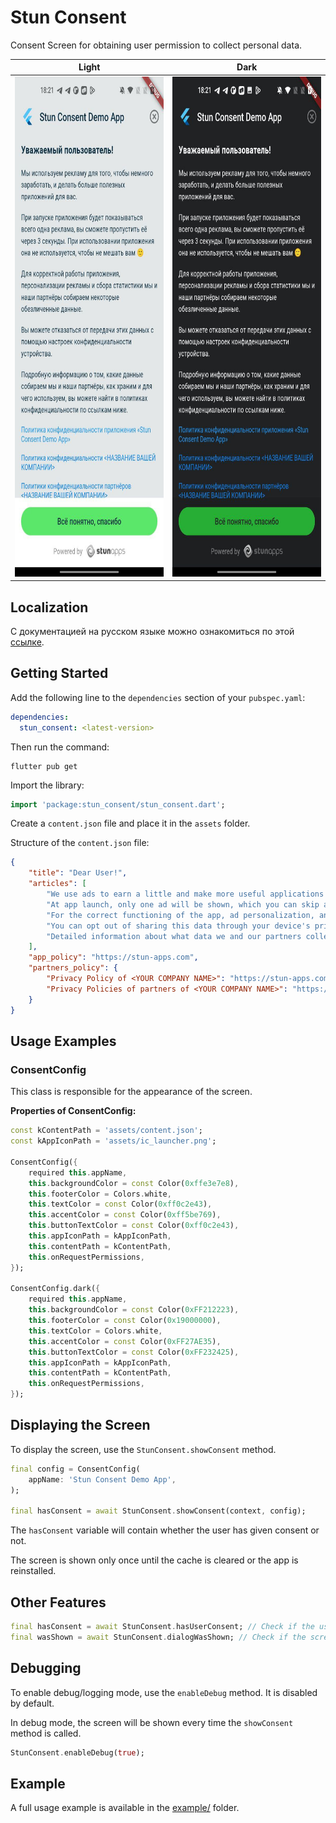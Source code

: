 # Stun Consent

Consent Screen for obtaining user permission to collect personal data.

| Light                                                                                                         | Dark                                                                                                          |
|---------------------------------------------------------------------------------------------------------------|---------------------------------------------------------------------------------------------------------------|
| <img height="800" src="https://github.com/STUN-Apps-Dev/stun_consent/blob/master/assets/light.jpeg?raw=true"> | <img  height="800" src="https://github.com/STUN-Apps-Dev/stun_consent/blob/master/assets/dark.jpeg?raw=true"> |

## Localization

С документацией на русском языке можно ознакомиться по
этой [ссылке](https://github.com/STUN-Apps-Dev/stun_consent/blob/master/README_RU.md).

## Getting Started

Add the following line to the `dependencies` section of your `pubspec.yaml`:

```yaml
dependencies:
  stun_consent: <latest-version>
```

Then run the command:

```shell
flutter pub get
```

Import the library:

```dart
import 'package:stun_consent/stun_consent.dart';
```

Create a `content.json` file and place it in the `assets` folder.

Structure of the `content.json` file:

```json
{
    "title": "Dear User!", 
    "articles": [
        "We use ads to earn a little and make more useful applications for you.",
        "At app launch, only one ad will be shown, which you can skip after 3 seconds. It won't be used during app usage so as not to bother you 🙂",
        "For the correct functioning of the app, ad personalization, and statistics collection, we and our partners collect some anonymized data.",
        "You can opt out of sharing this data through your device's privacy settings.",
        "Detailed information about what data we and our partners collect, how we store and use it, can be found in the privacy policies via the links below."
    ],
    "app_policy": "https://stun-apps.com",
    "partners_policy": {
        "Privacy Policy of <YOUR COMPANY NAME>": "https://stun-apps.com",
        "Privacy Policies of partners of <YOUR COMPANY NAME>": "https://stun-apps.com"
    }
}
```

## Usage Examples

### ConsentConfig

This class is responsible for the appearance of the screen.

**Properties of ConsentConfig:**

```dart
const kContentPath = 'assets/content.json';
const kAppIconPath = 'assets/ic_launcher.png';

ConsentConfig({
    required this.appName,
    this.backgroundColor = const Color(0xffe3e7e8),
    this.footerColor = Colors.white,
    this.textColor = const Color(0xff0c2e43),
    this.accentColor = const Color(0xff5be769),
    this.buttonTextColor = const Color(0xff0c2e43),
    this.appIconPath = kAppIconPath,
    this.contentPath = kContentPath,
    this.onRequestPermissions,
});

ConsentConfig.dark({
    required this.appName,
    this.backgroundColor = const Color(0xFF212223),
    this.footerColor = const Color(0x19000000),
    this.textColor = Colors.white,
    this.accentColor = const Color(0xFF27AE35),
    this.buttonTextColor = const Color(0xFF232425),
    this.appIconPath = kAppIconPath,
    this.contentPath = kContentPath,
    this.onRequestPermissions,
});
```

## Displaying the Screen

To display the screen, use the `StunConsent.showConsent` method.

```dart
final config = ConsentConfig(
    appName: 'Stun Consent Demo App',
);

final hasConsent = await StunConsent.showConsent(context, config);
```

The `hasConsent` variable will contain whether the user has given consent or not.

The screen is shown only once until the cache is cleared or the app is reinstalled.

## Other Features

```dart
final hasConsent = await StunConsent.hasUserConsent; // Check if the user has given consent
final wasShown = await StunConsent.dialogWasShown; // Check if the screen was shown before
```

## Debugging

To enable debug/logging mode, use the `enableDebug` method. It is disabled by default.

In debug mode, the screen will be shown every time the `showConsent` method is called.

```dart
StunConsent.enableDebug(true);
```

## Example

A full usage example is available in the [example/](https://github.com/STUN-Apps-Dev/stun_consent) folder.